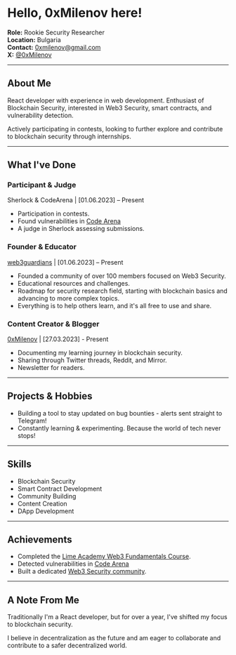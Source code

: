 # Hello, 0xMilenov here!

 **Role:** Rookie Security Researcher  
 **Location:** Bulgaria   
 **Contact:** [0xmilenov@gmail.com](mailto:0xmilenov@gmail.com)      
 **X:** [@0xMilenov](https://twitter.com/0xMilenov)        

---

## **About Me**

React developer with experience in web development. Enthusiast of Blockchain Security, interested in Web3 Security, smart contracts, and vulnerability detection.
 
Actively participating in contests, looking to further explore and contribute to blockchain security through internships.

---

##  **What I've Done**

### Participant & Judge
Sherlock & CodeArena | [01.06.2023] – Present
- Participation in contests.
- Found vulnerabilities in [Code Arena](https://code4rena.com/@0xmilenov)
- A judge in Sherlock assessing submissions.

### Founder & Educator
[web3guardians](https://discord.gg/UGhjbPwJy) | [01.06.2023] – Present
- Founded a community of over 100 members focused on Web3 Security.
- Educational resources and challenges.
- Roadmap for security research field, starting with blockchain basics and advancing to more complex topics.
- Everything is to help others learn, and it's all free to use and share.

### Content Creator & Blogger
[0xMilenov](https://twitter.com/0xMilenov) | [27.03.2023] - Present
- Documenting my learning journey in blockchain security.
- Sharing through Twitter threads, Reddit, and Mirror.
- Newsletter for readers.
  
---

## **Projects & Hobbies**

-  Building a tool to stay updated on bug bounties - alerts sent straight to Telegram!
-   Constantly learning & experimenting. Because the world of tech never stops!

---

## **Skills**

- Blockchain Security
- Smart Contract Development
- Community Building
- Content Creation
- DApp Development

---

## Achievements
- Completed the [Lime Academy Web3 Fundamentals Course](https://app.poap.xyz/token/6495244).
- Detected vulnerabilities in [Code Arena](https://code4rena.com/@0xmilenov)
- Built a dedicated [Web3 Security community](https://discord.com/invite/UGhjbPwJy).

---

## A Note From Me

Traditionally I'm a React developer, but for over a year, I've shifted my focus to blockchain security.

I believe in decentralization as the future and am eager to collaborate and contribute to a safer decentralized world.


